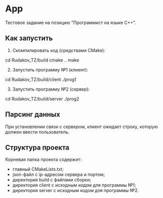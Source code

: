 # App

Тестовое задание на позицию "Программист на языке C++".

## Как запустить

1. Скомпилировать код (средствами CMake):

cd Rudakov_TZ/build
cmake ..
make

2. Запустить программу №1 (клиент):

cd Rudakov_TZ/build/client
./prog1

3. Запустить программу №2 (сервер):

cd Rudakov_TZ/build/server
./prog2

## Парсинг данных

При установлении связи с сервером, клиент ожидает строку, которую должен ввести пользователь.

## Структура проекта

Корневая папка проекта содержит:
- главный CMakeLists.txt;
- json-файл с ip-адресом сервера и портом;
- директория build с файлами сборки;
- директория client с исходным кодом для программы №1;
- директория server с исходным кодом для программы №2.
